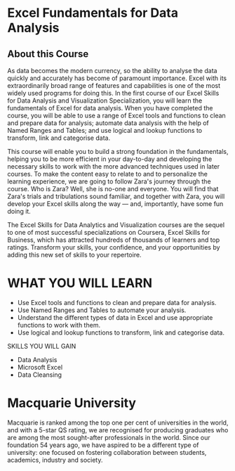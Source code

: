 # Excel Fundamentals for Data Analysis

## About this Course
As data becomes the modern currency, so the ability to analyse the data quickly and accurately has become of paramount importance. Excel with its extraordinarily broad range of features and capabilities is one of the most widely used programs for doing this. In the first course of our Excel Skills for Data Analysis and Visualization Specialization, you will learn the fundamentals of Excel for data analysis. When you have completed the course, you will be able to use a range of Excel tools and functions to clean and prepare data for analysis; automate data analysis with the help of Named Ranges and Tables; and use logical and lookup functions to transform, link and categorise data.

This course will enable you to build a strong foundation in the fundamentals, helping you to be more efficient in your day-to-day and developing the necessary skills to work with the more advanced techniques used in later courses. To make the content easy to relate to and to personalize the learning experience, we are going to follow Zara's journey through the course. Who is Zara? Well, she is no-one and everyone. You will find that Zara's trials and tribulations sound familiar, and together with Zara, you will develop your Excel skills along the way — and, importantly, have some fun doing it.

The Excel Skills for Data Analytics and Visualization courses are the sequel to one of most successful specializations on Coursera, Excel Skills for Business, which has attracted hundreds of thousands of learners and top ratings. Transform your skills, your confidence, and your opportunities by adding this new set of skills to your repertoire.

# WHAT YOU WILL LEARN
* Use Excel tools and functions to clean and prepare data for analysis.
* Use Named Ranges and Tables to automate your analysis.
* Understand the different types of data in Excel and use appropriate functions to work with them.
* Use logical and lookup functions to transform, link and categorise data.

SKILLS YOU WILL GAIN
* Data Analysis
* Microsoft Excel
* Data Cleansing

# Macquarie University
Macquarie is ranked among the top one per cent of universities in the world, and with a 5-star QS rating, we are recognised for producing graduates who are among the most sought-after professionals in the world. Since our foundation 54 years ago, we have aspired to be a different type of university: one focused on fostering collaboration between students, academics, industry and society.
